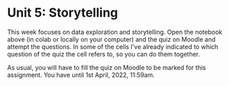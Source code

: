 # Unit 5: Storytelling

This week focuses on data exploration and storytelling. Open the notebook above (in colab or locally on your computer) and the quiz on Moodle and attempt the questions. In some of the cells I've already indicated to which question of the quiz the cell refers to, so you can do them together.

As usual, you will have to fill the quiz on Moodle to be marked for this assignment. You have until 1st April, 2022, 11:59am.
